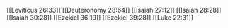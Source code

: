 [[Leviticus 26:33]]
[[Deuteronomy 28:64]]
[[Isaiah 27:12]]
[[Isaiah 28:28]]
[[Isaiah 30:28]]
[[Ezekiel 36:19]]
[[Ezekiel 39:28]]
[[Luke 22:31]]
